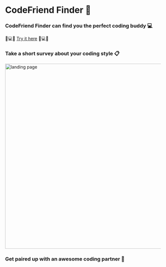 # CodeFriend Finder :busts_in_silhouette:
### CodeFriend Finder can find you the perfect coding buddy :computer:
:busts_in_silhouette::computer::busts_in_silhouette:   [Try it here](https://fierce-island-35221.herokuapp.com)   :busts_in_silhouette::computer::busts_in_silhouette:

### Take a short survey about your coding style :clipboard:

<img src="https://user-images.githubusercontent.com/21952950/29035146-94357260-7b68-11e7-9ac7-641480991ea6.png" width="600" alt="landing page">

### Get paired up with an awesome coding partner :two_women_holding_hands:
